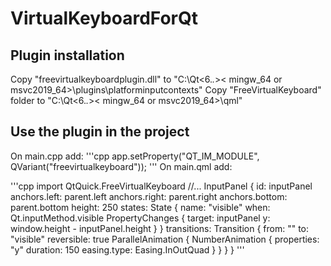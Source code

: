 # VirtualKeyboardForQt
## Plugin installation
Copy "freevirtualkeyboardplugin.dll" to "C:\Qt\<6.*.*>\< mingw_64 or msvc2019_64>\plugins\platforminputcontexts"
Copy "FreeVirtualKeyboard" folder to "C:\Qt\<6.*.*>\< mingw_64 or msvc2019_64>\qml"

## Use the plugin in the project
On main.cpp add:
'''cpp
app.setProperty("QT_IM_MODULE", QVariant("freevirtualkeyboard"));
'''
On main.qml add:

'''cpp
    import QtQuick.FreeVirtualKeyboard
    //...
    InputPanel {
        id: inputPanel
        anchors.left: parent.left
        anchors.right: parent.right
        anchors.bottom: parent.bottom
        height: 250
        states: State {
            name: "visible"
            when: Qt.inputMethod.visible
            PropertyChanges {
                target: inputPanel
                y: window.height - inputPanel.height
            }
        }
        transitions: Transition {
            from: ""
            to: "visible"
            reversible: true
            ParallelAnimation {
                NumberAnimation {
                    properties: "y"
                    duration: 150
                    easing.type: Easing.InOutQuad
                }
            }
        }
    }
    '''

